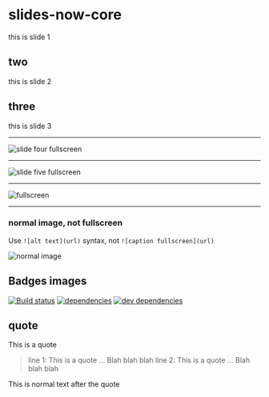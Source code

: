 # slides-now-core

this is slide 1

## two

this is slide 2

## three

this is slide 3

---
![slide four fullscreen](https://raw.github.com/bahmutov/talks/master/images/border.jpg)

---
![slide five fullscreen](https://raw.github.com/bahmutov/talks/master/images/status-mobile.jpg)

---
![fullscreen](https://raw.github.com/bahmutov/talks/master/images/status-combined.jpg)

---
### normal image, not fullscreen

Use `![alt text](url)` syntax, not `![caption fullscreen](url)`

![normal image](https://raw.github.com/bahmutov/talks/master/images/border.jpg)

## Badges images

[![Build status][ci-image]][ci-url]
[![dependencies][dependencies-image]][dependencies-url]
[![dev dependencies][dev-dependencies-image]][dev-dependencies-url]

## quote

This is a quote

> line 1: This is a quote ... Blah blah blah
> line 2: This is a quote ... Blah blah blah

This is normal text after the quote

[ci-image]: https://travis-ci.org/bahmutov/slides-now-core.png?branch=master
[ci-url]: https://travis-ci.org/bahmutov/slides-now-core
[dependencies-image]: https://david-dm.org/bahmutov/slides-now-core.png
[dependencies-url]: https://david-dm.org/bahmutov/slides-now-core
[dev-dependencies-image]: https://david-dm.org/bahmutov/slides-now-core/dev-status.png
[dev-dependencies-url]: https://david-dm.org/bahmutov/slides-now-core#info=devDependencies
